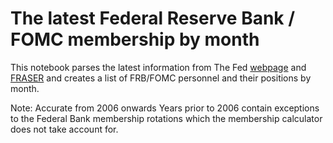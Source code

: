 # The latest Federal Reserve Bank / FOMC membership by month
This notebook parses the latest information from The Fed [webpage](https://www.federalreserve.gov/aboutthefed/bios/board/boardmembership.htm) and [FRASER](https://fraser.stlouisfed.org/) and creates a list of FRB/FOMC personnel and their positions by month.

Note:
Accurate from 2006 onwards
Years prior to 2006 contain exceptions to the Federal Bank membership rotations which the membership calculator does not take account for.
